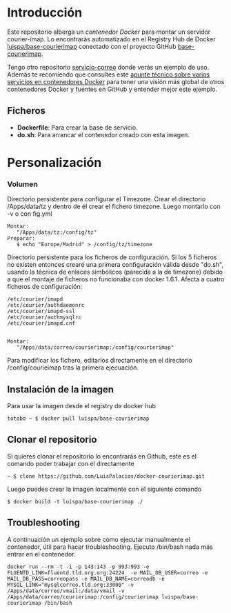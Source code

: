# Introducción

Este repositorio alberga un *contenedor Docker* para montar un servidor courier-imap. Lo encontrarás automatizado en el Registry Hub de Docker [luispa/base-courierimap](https://registry.hub.docker.com/u/luispa/base-courierimap/) conectado con el proyecto GitHub [base-courierimap](https://github.com/LuisPalacios/base-courierimap). 

Tengo otro repositorio [servicio-correo](https://github.com/LuisPalacios/servicio-correo) donde verás un ejemplo de uso. Además te recomiendo que consultes este [apunte técnico sobre varios servicios en contenedores Docker](http://www.luispa.com/?p=172) para tener una visión más global de otros contenedores Docker y fuentes en GitHub y entender mejor este ejemplo.


## Ficheros

* **Dockerfile**: Para crear la base de servicio.
* **do.sh**: Para arrancar el contenedor creado con esta imagen.

# Personalización

### Volumen


Directorio persistente para configurar el Timezone. Crear el directorio /Apps/data/tz y dentro de él crear el fichero timezone. Luego montarlo con -v o con fig.yml

    Montar:
       "/Apps/data/tz:/config/tz"  
    Preparar: 
       $ echo "Europe/Madrid" > /config/tz/timezone

Directorio persistente para los ficheros de configuración. Si los 5 ficheros no existen entonces crearé una primera configuración válida desde "do.sh", usando la técnica de enlaces simbólicos (parecida a la de timezone) debido a que el montaje de ficheros no funcionaba con docker 1.6.1. Afecta a cuatro ficheros de configuración:

    /etc/courier/imapd
    /etc/courier/authdaemonrc
    /etc/courier/imapd-ssl
    /etc/courier/authmysqlrc
    /etc/courier/imapd.cnf


    Montar:
       "/Apps/data/correo/courierimap:/config/courierimap"  

Para modificar los fichero, editarlos directamente en el directorio /config/courieimap tras la primera ejecuación. 
    

## Instalación de la imagen

Para usar la imagen desde el registry de docker hub

    totobo ~ $ docker pull luispa/base-courierimap


## Clonar el repositorio

Si quieres clonar el repositorio lo encontrarás en Github, este es el comando poder trabajar con él directamente

    ~ $ clone https://github.com/LuisPalacios/docker-courierimap.git

Luego puedes crear la imagen localmente con el siguiente comando

    $ docker build -t luispa/base-courierimap ./


## Troubleshooting

A continuación un ejemplo sobre cómo ejecutar manualmente el contenedor, útil para hacer troubleshooting. Ejecuto /bin/bash nada más entrar en el contenedor. 

    docker run --rm -t -i -p 143:143 -p 993:993 -e FLUENTD_LINK=fluentd.tld.org.org:24224  -e MAIL_DB_USER=correo -e MAIL_DB_PASS=correopass -e MAIL_DB_NAME=correodb -e MYSQL_LINK="mysqlcorreo.tld.org:33000" -v /Apps/data/correo/vmail:/data/vmail -v /Apps/data/correo/courierimap:/config/courierimap luispa/base-courierimap /bin/bash

